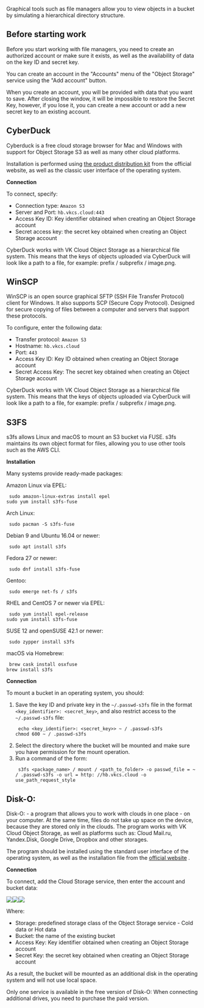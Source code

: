 Graphical tools such as file managers allow you to view objects in a bucket by simulating a hierarchical directory structure.

## Before starting work

Before you start working with file managers, you need to create an authorized account or make sure it exists, as well as the availability of data on the key ID and secret key.

You can create an account in the "Accounts" menu of the "Object Storage" service using the "Add account" button.

When you create an account, you will be provided with data that you want to save. After closing the window, it will be impossible to restore the Secret Key, however, if you lose it, you can create a new account or add a new secret key to an existing account.

## CyberDuck

Cyberduck is a free cloud storage browser for Mac and Windows with support for Object Storage S3 as well as many other cloud platforms.

Installation is performed using [the product distribution kit](https://cyberduck.io/download) from the official website, as well as the classic user interface of the operating system.

**Connection**

To connect, specify:

- Connection type: `Amazon S3`
- Server and Port: `hb.vkcs.cloud:443`
- Access Key ID: Key identifier obtained when creating an Object Storage account
- Secret access key: the secret key obtained when creating an Object Storage account

<info>

CyberDuck works with VK Cloud Object Storage as a hierarchical file system. This means that the keys of objects uploaded via CyberDuck will look like a path to a file, for example: prefix / subprefix / image.png.

</info>

## WinSCP

WinSCP is an open source graphical SFTP (SSH File Transfer Protocol) client for Windows. It also supports SCP (Secure Copy Protocol). Designed for secure copying of files between a computer and servers that support these protocols.

To configure, enter the following data:

- Transfer protocol: `Amazon S3`
- Hostname: `hb.vkcs.cloud`
- Port: `443`
- Access Key ID: Key ID obtained when creating an Object Storage account
- Secret Access Key: The secret key obtained when creating an Object Storage account

<info>

CyberDuck works with VK Cloud Object Storage as a hierarchical file system. This means that the keys of objects uploaded via CyberDuck will look like a path to a file, for example: prefix / subprefix / image.png.

</info>

## S3FS

s3fs allows Linux and macOS to mount an S3 bucket via FUSE. s3fs maintains its own object format for files, allowing you to use other tools such as the AWS CLI.

**Installation**

Many systems provide ready-made packages:

Amazon Linux via EPEL:

```
 sudo amazon-linux-extras install epel
sudo yum install s3fs-fuse
```

Arch Linux:

```
 sudo pacman -S s3fs-fuse
```

Debian 9 and Ubuntu 16.04 or newer:

```
 sudo apt install s3fs
```

Fedora 27 or newer:

```
 sudo dnf install s3fs-fuse
```

Gentoo:

```
 sudo emerge net-fs / s3fs
```

RHEL and CentOS 7 or newer via EPEL:

```
 sudo yum install epel-release
sudo yum install s3fs-fuse
```

SUSE 12 and openSUSE 42.1 or newer:

```
 sudo zypper install s3fs
```

macOS via Homebrew:

```
 brew cask install osxfuse
brew install s3fs
```

**Connection**

To mount a bucket in an operating system, you should:

1.  Save the key ID and private key in the `~/.passwd-s3fs` file in the format `<key_identifier>: <secret_key>`, and also restrict access to the `~/.passwd-s3fs` file:
    ```
     echo <key_identifier>: <secret_key>> ~ / .passwd-s3fs
    chmod 600 ~ / .passwd-s3fs
    ```
2.  Select the directory where the bucket will be mounted and make sure you have permission for the mount operation.
3.  Run a command of the form:
    ```
     s3fs <package_name> / mount / <path_to_folder> -o passwd_file = ~ / .passwd-s3fs -o url = http: //hb.vkcs.cloud -o use_path_request_style
    ```

## Disk-O:

Disk-O: - a program that allows you to work with clouds in one place - on your computer. At the same time, files do not take up space on the device, because they are stored only in the clouds. The program works with VK Cloud Object Storage, as well as platforms such as: Cloud Mail.ru, Yandex.Disk, Google Drive, Dropbox and other storages.

The program should be installed using the standard user interface of the operating system, as well as the installation file from the [official website](https://disk-o.cloud/ru/) .

**Connection**

To connect, add the Cloud Storage service, then enter the account and bucket data:

![](./assets/1598241269853-1598241269853.png)![](./assets/1598241303899-1598241303899.png)![](./assets/1598241345195-1598241345195.png)

Where:

- Storage: predefined storage class of the Object Storage service - Cold data or Hot data
- Bucket: the name of the existing bucket
- Access Key: Key identifier obtained when creating an Object Storage account
- Secret Key: the secret key obtained when creating an Object Storage account

As a result, the bucket will be mounted as an additional disk in the operating system and will not use local space.

<warn>

Only one service is available in the free version of Disk-O: When connecting additional drives, you need to purchase the paid version.

</warn>
